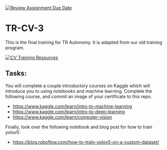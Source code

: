 [![Review Assignment Due Date](https://classroom.github.com/assets/deadline-readme-button-22041afd0340ce965d47ae6ef1cefeee28c7c493a6346c4f15d667ab976d596c.svg)](https://classroom.github.com/a/NzR8Cx8Y)
# TR-CV-3

This is the final training for TR Autonomy. It is adapted from our old training program.

[![CV Training Resources](https://img.shields.io/badge/CV-%20Training%20Resources-eac817?labelColor=2a77a2&style=for-the-badge)](https://github.com/Triton-Robotics-Training/TR-CV-0/blob/main/resources.md)

## Tasks:

You will complete a couple introductory courses on Kaggle which will introduce you to using notebooks and machine learning. Complete the following course, and commit an image of your certificate to this repo.

- https://www.kaggle.com/learn/intro-to-machine-learning
- https://www.kaggle.com/learn/intro-to-deep-learning
- https://www.kaggle.com/learn/computer-vision

Finally, look over the following notebook and blog post for how to train yolov5:

- https://blog.roboflow.com/how-to-train-yolov5-on-a-custom-dataset/
